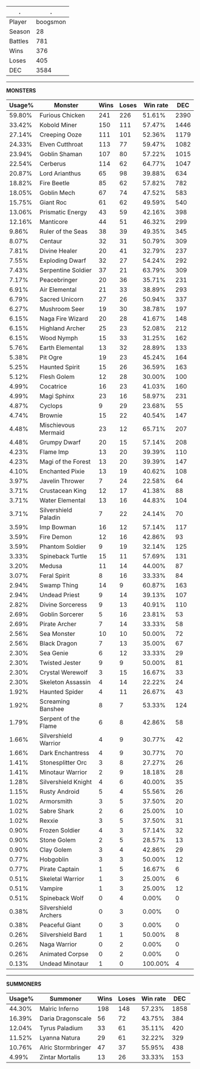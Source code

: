 .|.
|-|-
Player|boogsmon
Season|28
Battles|781
Wins|376
Loses|405
DEC|3584

---
**MONSTERS**

Usage%|Monster|Wins|Loses|Win rate|DEC|
-|-|-|-|-|-|
59.80%|Furious Chicken|241|226|51.61%|2390|
33.42%|Kobold Miner|150|111|57.47%|1446|
27.14%|Creeping Ooze|111|101|52.36%|1179|
24.33%|Elven Cutthroat|113|77|59.47%|1082|
23.94%|Goblin Shaman|107|80|57.22%|1015|
22.54%|Cerberus|114|62|64.77%|1047|
20.87%|Lord Arianthus|65|98|39.88%|634|
18.82%|Fire Beetle|85|62|57.82%|782|
18.05%|Goblin Mech|67|74|47.52%|583|
15.75%|Giant Roc|61|62|49.59%|540|
13.06%|Prismatic Energy|43|59|42.16%|398|
12.16%|Manticore|44|51|46.32%|299|
9.86%|Ruler of the Seas|38|39|49.35%|345|
8.07%|Centaur|32|31|50.79%|309|
7.81%|Divine Healer|20|41|32.79%|237|
7.55%|Exploding Dwarf|32|27|54.24%|292|
7.43%|Serpentine Soldier|37|21|63.79%|309|
7.17%|Peacebringer|20|36|35.71%|231|
6.91%|Air Elemental|21|33|38.89%|293|
6.79%|Sacred Unicorn|27|26|50.94%|337|
6.27%|Mushroom Seer|19|30|38.78%|197|
6.15%|Naga Fire Wizard|20|28|41.67%|148|
6.15%|Highland Archer|25|23|52.08%|212|
6.15%|Wood Nymph|15|33|31.25%|162|
5.76%|Earth Elemental|13|32|28.89%|133|
5.38%|Pit Ogre|19|23|45.24%|164|
5.25%|Haunted Spirit|15|26|36.59%|163|
5.12%|Flesh Golem|12|28|30.00%|100|
4.99%|Cocatrice|16|23|41.03%|160|
4.99%|Magi Sphinx|23|16|58.97%|231|
4.87%|Cyclops|9|29|23.68%|55|
4.74%|Brownie|15|22|40.54%|147|
4.48%|Mischievous Mermaid|23|12|65.71%|207|
4.48%|Grumpy Dwarf|20|15|57.14%|208|
4.23%|Flame Imp|13|20|39.39%|110|
4.23%|Magi of the Forest|13|20|39.39%|147|
4.10%|Enchanted Pixie|13|19|40.62%|108|
3.97%|Javelin Thrower|7|24|22.58%|64|
3.71%|Crustacean King|12|17|41.38%|88|
3.71%|Water Elemental|13|16|44.83%|104|
3.71%|Silvershield Paladin|7|22|24.14%|70|
3.59%|Imp Bowman|16|12|57.14%|117|
3.59%|Fire Demon|12|16|42.86%|93|
3.59%|Phantom Soldier|9|19|32.14%|125|
3.33%|Spineback Turtle|15|11|57.69%|131|
3.20%|Medusa|11|14|44.00%|87|
3.07%|Feral Spirit|8|16|33.33%|84|
2.94%|Swamp Thing|14|9|60.87%|163|
2.94%|Undead Priest|9|14|39.13%|107|
2.82%|Divine Sorceress|9|13|40.91%|110|
2.69%|Goblin Sorcerer|5|16|23.81%|53|
2.69%|Pirate Archer|7|14|33.33%|58|
2.56%|Sea Monster|10|10|50.00%|72|
2.56%|Black Dragon|7|13|35.00%|67|
2.30%|Sea Genie|6|12|33.33%|29|
2.30%|Twisted Jester|9|9|50.00%|81|
2.30%|Crystal Werewolf|3|15|16.67%|33|
2.30%|Skeleton Assassin|4|14|22.22%|24|
1.92%|Haunted Spider|4|11|26.67%|43|
1.92%|Screaming Banshee|8|7|53.33%|124|
1.79%|Serpent of the Flame|6|8|42.86%|58|
1.66%|Silvershield Warrior|4|9|30.77%|42|
1.66%|Dark Enchantress|4|9|30.77%|70|
1.41%|Stonesplitter Orc|3|8|27.27%|26|
1.41%|Minotaur Warrior|2|9|18.18%|28|
1.28%|Silvershield Knight|4|6|40.00%|35|
1.15%|Rusty Android|5|4|55.56%|26|
1.02%|Armorsmith|3|5|37.50%|20|
1.02%|Sabre Shark|2|6|25.00%|10|
1.02%|Rexxie|3|5|37.50%|31|
0.90%|Frozen Soldier|4|3|57.14%|32|
0.90%|Stone Golem|2|5|28.57%|13|
0.90%|Clay Golem|3|4|42.86%|29|
0.77%|Hobgoblin|3|3|50.00%|12|
0.77%|Pirate Captain|1|5|16.67%|6|
0.51%|Skeletal Warrior|1|3|25.00%|6|
0.51%|Vampire|1|3|25.00%|12|
0.51%|Spineback Wolf|0|4|0.00%|0|
0.38%|Silvershield Archers|0|3|0.00%|0|
0.38%|Peaceful Giant|0|3|0.00%|0|
0.26%|Silvershield Bard|1|1|50.00%|8|
0.26%|Naga Warrior|0|2|0.00%|0|
0.26%|Animated Corpse|0|2|0.00%|0|
0.13%|Undead Minotaur|1|0|100.00%|4|

---
**SUMMONERS**

Usage%|Summoner|Wins|Loses|Win rate|DEC|
-|-|-|-|-|-|
44.30%|Malric Inferno|198|148|57.23%|1858|
16.39%|Daria Dragonscale|56|72|43.75%|384|
12.04%|Tyrus Paladium|33|61|35.11%|420|
11.52%|Lyanna Natura|29|61|32.22%|329|
10.76%|Alric Stormbringer|47|37|55.95%|438|
4.99%|Zintar Mortalis|13|26|33.33%|153|
